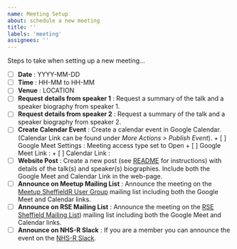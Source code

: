 ```yaml
---
name: Meeting Setup
about: schedule a new meeting
title: ''
labels: 'meeting'
assignees: ''
---
```


Steps to take when setting up a new meeting...

+ [ ] **Date** : YYYY-MM-DD
+ [ ] **Time** : HH-MM to HH-MM
+ [ ] **Venue** : LOCATION
+ [ ] **Request details from speaker 1** : Request a summary of the talk and a speaker biography from speaker 1.
+ [ ] **Request details from speaker 2** : Request a summary of the talk and a speaker biography from speaker 2.
+ [ ] **Create Calendar Event** : Create a calendar event in Google Calendar. (Calendar Link can be found under _More
      Actions > Publish  Event_).
      + [ ] Google Meet Settings : Meeting access type set to Open
      + [ ] Google Meet Link :
      + [ ] Calendar Link :
+ [ ] **Website Post** : Create a new post (see [README](https://github.com/SheffieldR/SheffieldR.github.io) for
      instructions) with details of the talk(s) and speaker(s) biographies. Include both the Google Meet and Calendar
      Link in the web-page.
+ [ ] **Announce on Meetup Mailing List** : Announce the meeting on the [Meetup SheffieldR User
      Group](https://www.meetup.com/sheffieldr-sheffield-r-users-group/) mailing list including both the Google Meet and
      Calendar links.
+ [ ] **Announce on RSE Mailing List** : Announce the meeting on the [RSE Sheffield Mailing
      List](https://groups.google.com/a/sheffield.ac.uk/g/RSE-group)) mailing list including both the Google Meet and
      Calendar links.
+ [ ] **Announce on NHS-R Slack** : If you are a member you can announce the event on the [NHS-R
      Slack](https://nhsrcommunity.slack.com/).
